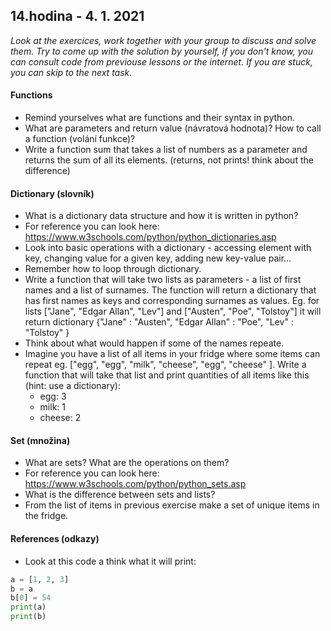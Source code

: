 ## **14.hodina - 4. 1. 2021**

*Look at the exercices, work together with your group to discuss and solve them. Try to come up with the solution by yourself, if you don't know, you can consult code from previouse lessons or the internet. If you are stuck, you can skip to the next task.*

#### Functions
- Remind yourselves what are functions and their syntax in python.
- What are parameters and return value (návratová hodnota)? How to call a function (volání funkce)?
- Write a function sum that takes a list of numbers as a parameter and returns the sum of all its elements. (returns, not prints! think about the difference)

#### Dictionary (slovník)
- What is a dictionary data structure and how it is written in python?
- For reference you can look here: https://www.w3schools.com/python/python_dictionaries.asp
- Look into basic operations with a dictionary - accessing element with key, changing value for a given key, adding new key-value pair...
- Remember how to loop through dictionary.
- Write a function that will take two lists as parameters - a list of first names and a list of surnames. The function will return a dictionary that has first names as keys and corresponding surnames as values. Eg. for lists \["Jane", "Edgar Allan", "Lev"\] and \["Austen", "Poe", "Tolstoy"\] it will return dictionary \{"Jane" : "Austen", "Edgar Allan" : "Poe", "Lev" : "Tolstoy" \}
- Think about what would happen if some of the names repeate.
- Imagine you have a list of all items in your fridge where some items can repeat eg. \["egg", "egg", "milk", "cheese", "egg", "cheese" \]. Write a function that will take that list and print quantities of all items like this (hint: use a dictionary):
  - egg: 3
  - milk: 1
  - cheese: 2
 
#### Set (množina)
- What are sets? What are the operations on them?
- For reference you can look here: https://www.w3schools.com/python/python_sets.asp
- What is the difference between sets and lists?
- From the list of items in previous exercise make a set of unique items in the fridge.

#### References (odkazy)
- Look at this code a think what it will print:
``` python
a = [1, 2, 3]
b = a
b[0] = 54
print(a)
print(b)
```

 
